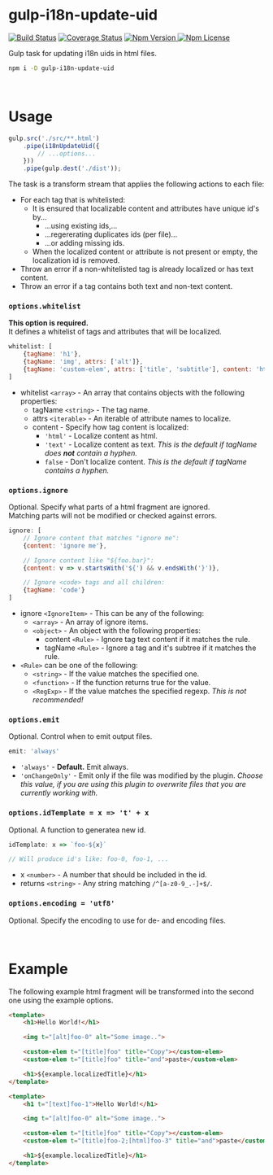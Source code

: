 # gulp-i18n-update-uid
[![Build Status](https://travis-ci.com/Netatwork-de/gulp-i18n-update-uid.svg?branch=master)](https://travis-ci.com/Netatwork-de/gulp-i18n-update-uid)
[![Coverage Status](https://coveralls.io/repos/github/Netatwork-de/gulp-i18n-update-uid/badge.svg?branch=master)](https://coveralls.io/github/Netatwork-de/gulp-i18n-update-uid?branch=master)
[![Npm Version](https://img.shields.io/npm/v/ulp-i18n-update-uid.svg) ![Npm License](https://img.shields.io/npm/l/ulp-i18n-update-uid.svg)](https://npmjs.org/package/gulp-i18n-update-uid)

Gulp task for updating i18n uids in html files.
```bash
npm i -D gulp-i18n-update-uid
```

<br>

# Usage
```js
gulp.src('./src/**.html')
    .pipe(i18nUpdateUid({
        // ...options...
    }))
    .pipe(gulp.dest('./dist'));
```

The task is a transform stream that applies the following actions to each file:
+ For each tag that is whitelisted:
    + It is ensured that localizable content and attributes have unique id's by...
        + ...using existing ids,...
        + ...regererating duplicates ids (per file)...
        + ...or adding missing ids.
    + When the localized content or attribute is not present or empty, the localization id is removed.
+ Throw an error if a non-whitelisted tag is already localized or has text content.
+ Throw an error if a tag contains both text and non-text content.

### `options.whitelist`
**This option is required.**<br>
It defines a whitelist of tags and attributes that will be localized.

```js
whitelist: [
    {tagName: 'h1'},
    {tagName: 'img', attrs: ['alt']},
    {tagName: 'custom-elem', attrs: ['title', 'subtitle'], content: 'html'}
]
```
+ whitelist `<array>` - An array that contains objects with the following properties:
    + tagName `<string>` - The tag name.
    + attrs `<iterable>` - An iterable of attribute names to localize.
    + content - Specify how tag content is localized:
        + `'html'` - Localize content as html.
        + `'text'` - Localize content as text. *This is the default if tagName does **not** contain a hyphen.*
        + `false` - Don't localize content. *This is the default if tagName contains a hyphen.*

### `options.ignore`
Optional. Specify what parts of a html fragment are ignored.<br>
Matching parts will not be modified or checked against errors.
```js
ignore: [
    // Ignore content that matches "ignore me":
    {content: 'ignore me'},

    // Ignore content like "${foo.bar}":
    {content: v => v.startsWith('${') && v.endsWith('}')},

    // Ignore <code> tags and all children:
    {tagName: 'code'}
]
```
+ ignore `<IgnoreItem>` - This can be any of the following:
    + `<array>` - An array of ignore items.
    + `<object>` - An object with the following properties:
        + content `<Rule>` - Ignore tag text content if it matches the rule.
        + tagName `<Rule>` - Ignore a tag and it's subtree if it matches the rule.
+ `<Rule>` can be one of the following:
    + `<string>` - If the value matches the specified one.
    + `<function>` - If the function returns true for the value.
    + `<RegExp>` - If the value matches the specified regexp. *This is not recommended!*

### `options.emit`
Optional. Control when to emit output files.
```js
emit: 'always'
```
+ `'always'` - **Default.** Emit always.
+ `'onChangeOnly'` - Emit only if the file was modified by the plugin. *Choose this value, if you are using this plugin to overwrite files that you are currently working with.*

### `options.idTemplate = x => 't' + x`
Optional. A function to generatea new id.
```js
idTemplate: x => `foo-${x}`

// Will produce id's like: foo-0, foo-1, ...
```
+ x `<number>` - A number that should be included in the id.
+ returns `<string>` - Any string matching `/^[a-z0-9_.-]+$/`.

### `options.encoding = 'utf8'`
Optional. Specify the encoding to use for de- and encoding files.<br>

<br>

# Example
The following example html fragment will be transformed into the second one using the example options.
```html
<template>
    <h1>Hello World!</h1>

    <img t="[alt]foo-0" alt="Some image..">

    <custom-elem t="[title]foo" title="Copy"></custom-elem>
    <custom-elem t="[title]foo" title="and">paste</custom-elem>

    <h1>${example.localizedTitle}</h1>
</template>
```
```html
<template>
    <h1 t="[text]foo-1">Hello World!</h1>

    <img t="[alt]foo-0" alt="Some image..">

    <custom-elem t="[title]foo" title="Copy"></custom-elem>
    <custom-elem t="[title]foo-2;[html]foo-3" title="and">paste</custom-elem>

    <h1>${example.localizedTitle}</h1>
</template>
```
